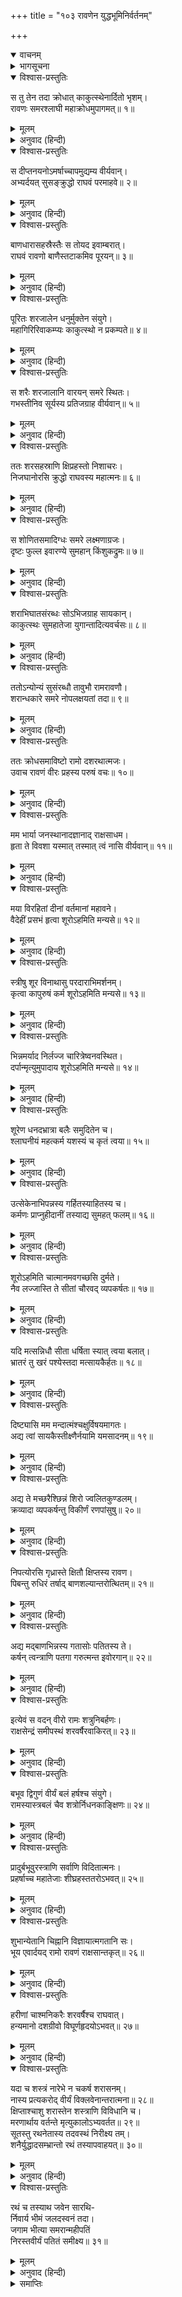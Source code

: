 +++
title = "१०३ रावणेन युद्धभूमिनिर्वर्तनम्"

+++
<details open><summary>वाचनम्</summary>
<div caption="श्रीराम-हरिसीताराममूर्ति-घनपाठिभ्यां वचनम्" class="audioEmbed" src="https://archive.org/download/Ramayana-recitation-Sriram-harisItArAmamUrti-Ghanapaati-v2/Kanda_6/Kanda_6_YK-103-Ravana_s_charioteer_carries_away_Ravana_in_the_chariot_0.mp3"></div>
</details>

<details><summary>भागसूचना</summary>

103. श्रीरामका रावणको फटकारना और उनके द्वारा घायल किये गये रावणको सारथिका रणभूमिसे बाहर ले जाना
</details>

<details open><summary>विश्वास-प्रस्तुतिः</summary>

स तु तेन तदा क्रोधात् काकुत्स्थेनार्दितो भृशम्।  
रावणः समरश्लाघी महाक्रोधमुपागमत्॥ १॥
</details>

<details><summary>मूलम्</summary>

स तु तेन तदा क्रोधात् काकुत्स्थेनार्दितो भृशम्।  
रावणः समरश्लाघी महाक्रोधमुपागमत्॥ १॥
</details>

<details><summary>अनुवाद (हिन्दी)</summary>

श्रीरामचन्द्रजीके द्वारा क्रोधपूर्वक अत्यन्त पीड़ित किये जानेपर युद्धकी इच्छा रखनेवाले रावणको महान् क्रोध हुआ॥ १॥
</details>

<details open><summary>विश्वास-प्रस्तुतिः</summary>

स दीप्तनयनोऽमर्षाच्चापमुद्यम्य वीर्यवान्।  
अभ्यर्दयत् सुसङ्क्रुद्धो राघवं परमाहवे॥ २॥
</details>

<details><summary>मूलम्</summary>

स दीप्तनयनोऽमर्षाच्चापमुद्यम्य वीर्यवान्।  
अभ्यर्दयत् सुसङ्क्रुद्धो राघवं परमाहवे॥ २॥
</details>

<details><summary>अनुवाद (हिन्दी)</summary>

उसके नेत्र अग्निके समान प्रज्वलित हो उठे। उस पराक्रमी वीरने अमर्षपूर्वक धनुष उठाया और अत्यन्त कुपित हो उस महासमरमें श्रीरघुनाथजीको पीड़ित करना आरम्भ किया॥ २॥
</details>

<details open><summary>विश्वास-प्रस्तुतिः</summary>

बाणधारासहस्रैस्तैः स तोयद इवाम्बरात्।  
राघवं रावणो बाणैस्तटाकमिव पूरयन्॥ ३॥
</details>

<details><summary>मूलम्</summary>

बाणधारासहस्रैस्तैः स तोयद इवाम्बरात्।  
राघवं रावणो बाणैस्तटाकमिव पूरयन्॥ ३॥
</details>

<details><summary>अनुवाद (हिन्दी)</summary>

जैसे बादल आकाशसे जलकी धारा बरसाकर तालाबको भर देता है, उसी प्रकार रावणने सहस्रों बाणधाराओंकी वृष्टि करके श्रीरामचन्द्रजीको आच्छादित कर दिया॥ ३॥
</details>

<details open><summary>विश्वास-प्रस्तुतिः</summary>

पूरितः शरजालेन धनुर्मुक्तेन संयुगे।  
महागिरिरिवाकम्प्यः काकुत्स्थो न प्रकम्पते॥ ४॥
</details>

<details><summary>मूलम्</summary>

पूरितः शरजालेन धनुर्मुक्तेन संयुगे।  
महागिरिरिवाकम्प्यः काकुत्स्थो न प्रकम्पते॥ ४॥
</details>

<details><summary>अनुवाद (हिन्दी)</summary>

युद्धस्थलमें रावणके धनुषसे छूटे हुए बाणसमूहोंसे व्याप्त हो जानेपर भी श्रीरघुनाथजी विचलित नहीं हुए; क्योंकि वे महान् पर्वतकी भाँति अचल थे॥ ४॥
</details>

<details open><summary>विश्वास-प्रस्तुतिः</summary>

स शरैः शरजालानि वारयन् समरे स्थितः।  
गभस्तीनिव सूर्यस्य प्रतिजग्राह वीर्यवान्॥ ५॥
</details>

<details><summary>मूलम्</summary>

स शरैः शरजालानि वारयन् समरे स्थितः।  
गभस्तीनिव सूर्यस्य प्रतिजग्राह वीर्यवान्॥ ५॥
</details>

<details><summary>अनुवाद (हिन्दी)</summary>

वे समराङ्गणमें अपने बाणोंसे रावणके बाणोंका निवारण करते हुए स्थिरभावसे खड़े रहे। उन पराक्रमी रघुवीरने सूर्यके किरणोंकी भाँति शत्रुके बाणोंको ग्रहण किया॥ ५॥
</details>

<details open><summary>विश्वास-प्रस्तुतिः</summary>

ततः शरसहस्राणि क्षिप्रहस्तो निशाचरः।  
निजघानोरसि क्रुद्धो राघवस्य महात्मनः॥ ६॥
</details>

<details><summary>मूलम्</summary>

ततः शरसहस्राणि क्षिप्रहस्तो निशाचरः।  
निजघानोरसि क्रुद्धो राघवस्य महात्मनः॥ ६॥
</details>

<details><summary>अनुवाद (हिन्दी)</summary>

तदनन्तर शीघ्रतापूर्वक हाथ चलानेवाले निशाचर रावणने कुपित हो महामना राघवेन्द्रकी छातीमें सहस्रों बाण मारे॥ ६॥
</details>

<details open><summary>विश्वास-प्रस्तुतिः</summary>

स शोणितसमादिग्धः समरे लक्ष्मणाग्रजः।  
दृष्टः फुल्ल इवारण्ये सुमहान् किंशुकद्रुमः॥ ७॥
</details>

<details><summary>मूलम्</summary>

स शोणितसमादिग्धः समरे लक्ष्मणाग्रजः।  
दृष्टः फुल्ल इवारण्ये सुमहान् किंशुकद्रुमः॥ ७॥
</details>

<details><summary>अनुवाद (हिन्दी)</summary>

समरभूमिमें उन बाणोंसे घायल हुए लक्ष्मणके बड़े भाई श्रीराम रक्तसे नहा उठे और जंगलमें खिले हुए पलाशके महान् वृक्षकी भाँति दिखायी देने लगे॥ ७॥
</details>

<details open><summary>विश्वास-प्रस्तुतिः</summary>

शराभिघातसंरब्धः सोऽभिजग्राह सायकान्।  
काकुत्स्थः सुमहातेजा युगान्तादित्यवर्चसः॥ ८॥
</details>

<details><summary>मूलम्</summary>

शराभिघातसंरब्धः सोऽभिजग्राह सायकान्।  
काकुत्स्थः सुमहातेजा युगान्तादित्यवर्चसः॥ ८॥
</details>

<details><summary>अनुवाद (हिन्दी)</summary>

उन बाणोंके आघातसे कुपित हो महातेजस्वी श्रीरामने प्रलयकालके सूर्यकी भाँति तेजस्वी सायकोंको हाथमें लिया॥ ८॥
</details>

<details open><summary>विश्वास-प्रस्तुतिः</summary>

ततोऽन्योन्यं सुसंरब्धौ तावुभौ रामरावणौ।  
शरान्धकारे समरे नोपलक्षयतां तदा॥ ९॥
</details>

<details><summary>मूलम्</summary>

ततोऽन्योन्यं सुसंरब्धौ तावुभौ रामरावणौ।  
शरान्धकारे समरे नोपलक्षयतां तदा॥ ९॥
</details>

<details><summary>अनुवाद (हिन्दी)</summary>

फिर तो वे दोनों परस्पर रोषावेशसे युक्त हो बाण चलाने लगे। समराङ्गणमें बाणोंसे अन्धकार-सा छा गया। उस समय श्रीराम और रावण दोनों एक-दूसरेको देख नहीं पाते थे॥ ९॥
</details>

<details open><summary>विश्वास-प्रस्तुतिः</summary>

ततः क्रोधसमाविष्टो रामो दशरथात्मजः।  
उवाच रावणं वीरः प्रहस्य परुषं वचः॥ १०॥
</details>

<details><summary>मूलम्</summary>

ततः क्रोधसमाविष्टो रामो दशरथात्मजः।  
उवाच रावणं वीरः प्रहस्य परुषं वचः॥ १०॥
</details>

<details><summary>अनुवाद (हिन्दी)</summary>

इसी समय क्रोधसे भरे हुए वीर दशरथकुमार श्रीरामने रावणसे हँसते हुए कठोर वाणीमें कहा—॥ १०॥
</details>

<details open><summary>विश्वास-प्रस्तुतिः</summary>

मम भार्या जनस्थानादज्ञानाद् राक्षसाधम।  
हृता ते विवशा यस्मात् तस्मात् त्वं नासि वीर्यवान्॥ ११॥
</details>

<details><summary>मूलम्</summary>

मम भार्या जनस्थानादज्ञानाद् राक्षसाधम।  
हृता ते विवशा यस्मात् तस्मात् त्वं नासि वीर्यवान्॥ ११॥
</details>

<details><summary>अनुवाद (हिन्दी)</summary>

‘नीच राक्षस! तू मेरे अनजानमें जनस्थानसे मेरी असहाय स्त्रीको हर लाया है, इसलिये तू बलवान् या पराक्रमी तो कदापि नहीं है॥ ११॥
</details>

<details open><summary>विश्वास-प्रस्तुतिः</summary>

मया विरहितां दीनां वर्तमानां महावने।  
वैदेहीं प्रसभं हृत्वा शूरोऽहमिति मन्यसे॥ १२॥
</details>

<details><summary>मूलम्</summary>

मया विरहितां दीनां वर्तमानां महावने।  
वैदेहीं प्रसभं हृत्वा शूरोऽहमिति मन्यसे॥ १२॥
</details>

<details><summary>अनुवाद (हिन्दी)</summary>

‘विशाल वनमें मुझसे विलग हुई दीन अवस्थामें विद्यमान विदेहराजकुमारीका बलपूर्वक अपहरण करके तू अपनेको शूरवीर समझता है?॥ १२॥
</details>

<details open><summary>विश्वास-प्रस्तुतिः</summary>

स्त्रीषु शूर विनाथासु परदाराभिमर्शनम्।  
कृत्वा कापुरुषं कर्म शूरोऽहमिति मन्यसे॥ १३॥
</details>

<details><summary>मूलम्</summary>

स्त्रीषु शूर विनाथासु परदाराभिमर्शनम्।  
कृत्वा कापुरुषं कर्म शूरोऽहमिति मन्यसे॥ १३॥
</details>

<details><summary>अनुवाद (हिन्दी)</summary>

‘असहाय अबलाओंपर वीरता दिखानेवाले निशाचर! परस्त्रीके अपहरण-जैसे कापुरुषोचित कर्म करके तू अपनेको शूरवीर मानता है?॥ १३॥
</details>

<details open><summary>विश्वास-प्रस्तुतिः</summary>

भिन्नमर्याद निर्लज्ज चारित्रेष्वनवस्थित।  
दर्पान्मृत्युमुपादाय शूरोऽहमिति मन्यसे॥ १४॥
</details>

<details><summary>मूलम्</summary>

भिन्नमर्याद निर्लज्ज चारित्रेष्वनवस्थित।  
दर्पान्मृत्युमुपादाय शूरोऽहमिति मन्यसे॥ १४॥
</details>

<details><summary>अनुवाद (हिन्दी)</summary>

‘धर्मकी मर्यादा भङ्ग करनेवाले पापी, निर्लज्ज और सदाचारशून्य निशाचर! तूने बलके घमंडसे वैदेहीके रूपमें अपनी मौत बुलायी है। क्या अब भी तू अपनेको शूरवीर समझता है?॥ १४॥
</details>

<details open><summary>विश्वास-प्रस्तुतिः</summary>

शूरेण धनदभ्रात्रा बलैः समुदितेन च।  
श्लाघनीयं महत्कर्म यशस्यं च कृतं त्वया॥ १५॥
</details>

<details><summary>मूलम्</summary>

शूरेण धनदभ्रात्रा बलैः समुदितेन च।  
श्लाघनीयं महत्कर्म यशस्यं च कृतं त्वया॥ १५॥
</details>

<details><summary>अनुवाद (हिन्दी)</summary>

‘तू बड़ा शूरवीर, बलसम्पन्न और साक्षात् कुबेरका भाई जो है! इसीलिये तूने यह परम प्रशंसनीय और महान् यशोवर्धक कर्म किया है॥ १५॥
</details>

<details open><summary>विश्वास-प्रस्तुतिः</summary>

उत्सेकेनाभिपन्नस्य गर्हितस्याहितस्य च।  
कर्मणः प्राप्नुहीदानीं तस्याद्य सुमहत् फलम्॥ १६॥
</details>

<details><summary>मूलम्</summary>

उत्सेकेनाभिपन्नस्य गर्हितस्याहितस्य च।  
कर्मणः प्राप्नुहीदानीं तस्याद्य सुमहत् फलम्॥ १६॥
</details>

<details><summary>अनुवाद (हिन्दी)</summary>

‘अभिमानपूर्वक किये गये उन निन्दित और अहितकर पाप-कर्मका जो महान् फल है, उसे तू आज अभी प्राप्त कर ले॥ १६॥
</details>

<details open><summary>विश्वास-प्रस्तुतिः</summary>

शूरोऽहमिति चात्मानमवगच्छसि दुर्मते।  
नैव लज्जास्ति ते सीतां चौरवद् व्यपकर्षतः॥ १७॥
</details>

<details><summary>मूलम्</summary>

शूरोऽहमिति चात्मानमवगच्छसि दुर्मते।  
नैव लज्जास्ति ते सीतां चौरवद् व्यपकर्षतः॥ १७॥
</details>

<details><summary>अनुवाद (हिन्दी)</summary>

‘खोटी बुद्धिवाले निशाचर! तू अपनेको शूरतासे सम्पन्न समझता है; किंतु सीताको चोरकी तरह चुराते समय तुझे तनिक भी लज्जा नहीं आयी?॥ १७॥
</details>

<details open><summary>विश्वास-प्रस्तुतिः</summary>

यदि मत्सन्निधौ सीता धर्षिता स्यात् त्वया बलात्।  
भ्रातरं तु खरं पश्येस्तदा मत्सायकैर्हतः॥ १८॥
</details>

<details><summary>मूलम्</summary>

यदि मत्सन्निधौ सीता धर्षिता स्यात् त्वया बलात्।  
भ्रातरं तु खरं पश्येस्तदा मत्सायकैर्हतः॥ १८॥
</details>

<details><summary>अनुवाद (हिन्दी)</summary>

‘यदि मेरे समीप तू सीताका बलपूर्वक अपहरण करता तो अबतक मेरे सायकोंसे मारा जाकर अपने भाई खरका दर्शन करता होता॥ १८॥
</details>

<details open><summary>विश्वास-प्रस्तुतिः</summary>

दिष्ट्यासि मम मन्दात्मंश्चक्षुर्विषयमागतः।  
अद्य त्वां सायकैस्तीक्ष्णैर्नयामि यमसादनम्॥ १९॥
</details>

<details><summary>मूलम्</summary>

दिष्ट्यासि मम मन्दात्मंश्चक्षुर्विषयमागतः।  
अद्य त्वां सायकैस्तीक्ष्णैर्नयामि यमसादनम्॥ १९॥
</details>

<details><summary>अनुवाद (हिन्दी)</summary>

‘मन्दबुद्धे! सौभाग्यकी बात है कि आज तू मेरी आँखोंके सामने आ गया है। मैं अभी तुझे अपने तीखे बाणोंसे यमलोक पहुँचाता हूँ॥ १९॥
</details>

<details open><summary>विश्वास-प्रस्तुतिः</summary>

अद्य ते मच्छरैश्छिन्नं शिरो ज्वलितकुण्डलम्।  
क्रव्यादा व्यपकर्षन्तु विकीर्णं रणपांसुषु॥ २०॥
</details>

<details><summary>मूलम्</summary>

अद्य ते मच्छरैश्छिन्नं शिरो ज्वलितकुण्डलम्।  
क्रव्यादा व्यपकर्षन्तु विकीर्णं रणपांसुषु॥ २०॥
</details>

<details><summary>अनुवाद (हिन्दी)</summary>

‘आज मेरे बाणोंसे कटकर रणभूमिकी धूलमें पड़े हुए जगमगाते कुण्डलोंसे युक्त तेरे मस्तकको मांसभक्षी जीव-जन्तु घसीटें॥ २०॥
</details>

<details open><summary>विश्वास-प्रस्तुतिः</summary>

निपत्योरसि गृध्रास्ते क्षितौ क्षिप्तस्य रावण।  
पिबन्तु रुधिरं तर्षाद् बाणशल्यान्तरोत्थितम्॥ २१॥
</details>

<details><summary>मूलम्</summary>

निपत्योरसि गृध्रास्ते क्षितौ क्षिप्तस्य रावण।  
पिबन्तु रुधिरं तर्षाद् बाणशल्यान्तरोत्थितम्॥ २१॥
</details>

<details><summary>अनुवाद (हिन्दी)</summary>

‘रावण! तेरी लाश पृथ्वीपर फेंकी पड़ी हो, उसकी छातीपर बहुत-से गृध्र टूट पड़ें और बाणोंकी नोकसे किये गये छेदके द्वारा प्रवाहित होनेवाले तेरे खूनको बड़ी प्यासके साथ पियें॥ २१॥
</details>

<details open><summary>विश्वास-प्रस्तुतिः</summary>

अद्य मद‍्बाणभिन्नस्य गतासोः पतितस्य ते।  
कर्षन् त्वन्त्राणि पतगा गरुत्मन्त इवोरगान्॥ २२॥
</details>

<details><summary>मूलम्</summary>

अद्य मद‍्बाणभिन्नस्य गतासोः पतितस्य ते।  
कर्षन् त्वन्त्राणि पतगा गरुत्मन्त इवोरगान्॥ २२॥
</details>

<details><summary>अनुवाद (हिन्दी)</summary>

‘आज मेरे बाणोंसे विदीर्ण और प्राणशून्य होकर पड़े हुए तेरे शरीरकी आँतोंको पक्षी उसी तरह खींचें, जैसे गरुड़ सर्पोंको खींचते हैं’॥ २२॥
</details>

<details open><summary>विश्वास-प्रस्तुतिः</summary>

इत्येवं स वदन् वीरो रामः शत्रुनिबर्हणः।  
राक्षसेन्द्रं समीपस्थं शरवर्षैरवाकिरत्॥ २३॥
</details>

<details><summary>मूलम्</summary>

इत्येवं स वदन् वीरो रामः शत्रुनिबर्हणः।  
राक्षसेन्द्रं समीपस्थं शरवर्षैरवाकिरत्॥ २३॥
</details>

<details><summary>अनुवाद (हिन्दी)</summary>

ऐसा कहते हुए शत्रुओंका नाश करनेवाले वीर श्रीरामने पास ही खड़े हुए राक्षसराज रावणपर बाणोंकी वर्षा आरम्भ कर दी॥ २३॥
</details>

<details open><summary>विश्वास-प्रस्तुतिः</summary>

बभूव द्विगुणं वीर्यं बलं हर्षश्च संयुगे।  
रामस्यास्त्रबलं चैव शत्रोर्निधनकाङ्क्षिणः॥ २४॥
</details>

<details><summary>मूलम्</summary>

बभूव द्विगुणं वीर्यं बलं हर्षश्च संयुगे।  
रामस्यास्त्रबलं चैव शत्रोर्निधनकाङ्क्षिणः॥ २४॥
</details>

<details><summary>अनुवाद (हिन्दी)</summary>

उस समय युद्धस्थलमें शत्रुवधकी इच्छा रखनेवाले श्रीरामका बल, पराक्रम, उत्साह और अस्त्र-बल बढ़कर दूना हो गया॥ २४॥
</details>

<details open><summary>विश्वास-प्रस्तुतिः</summary>

प्रादुर्बभूवुरस्त्राणि सर्वाणि विदितात्मनः।  
प्रहर्षाच्च महातेजाः शीघ्रहस्ततरोऽभवत्॥ २५॥
</details>

<details><summary>मूलम्</summary>

प्रादुर्बभूवुरस्त्राणि सर्वाणि विदितात्मनः।  
प्रहर्षाच्च महातेजाः शीघ्रहस्ततरोऽभवत्॥ २५॥
</details>

<details><summary>अनुवाद (हिन्दी)</summary>

आत्मज्ञानी रघुनाथजीके सामने सभी अस्त्र अपने-आप प्रकट होने लगे। हर्ष और उत्साहके कारण महातेजस्वी भगवान् श्रीरामका हाथ बड़ी तेजीसे चलने लगा॥ २५॥
</details>

<details open><summary>विश्वास-प्रस्तुतिः</summary>

शुभान्येतानि चिह्नानि विज्ञायात्मगतानि सः।  
भूय एवार्दयद् रामो रावणं राक्षसान्तकृत्॥ २६॥
</details>

<details><summary>मूलम्</summary>

शुभान्येतानि चिह्नानि विज्ञायात्मगतानि सः।  
भूय एवार्दयद् रामो रावणं राक्षसान्तकृत्॥ २६॥
</details>

<details><summary>अनुवाद (हिन्दी)</summary>

अपनेमें ये शुभ लक्षण प्रकट हुए जान राक्षसोंका अन्त करनेवाले भगवान् श्रीराम पुनः रावणको पीड़ित करने लगे॥ २६॥
</details>

<details open><summary>विश्वास-प्रस्तुतिः</summary>

हरीणां चाश्मनिकरैः शरवर्षैश्च राघवात्।  
हन्यमानो दशग्रीवो विघूर्णहृदयोऽभवत्॥ २७॥
</details>

<details><summary>मूलम्</summary>

हरीणां चाश्मनिकरैः शरवर्षैश्च राघवात्।  
हन्यमानो दशग्रीवो विघूर्णहृदयोऽभवत्॥ २७॥
</details>

<details><summary>अनुवाद (हिन्दी)</summary>

वानरोंके चलाये हुए प्रस्तरसमूहों और श्रीरामचन्द्रजीके छोड़े हुए बाणोंकी वर्षासे आहत होकर रावणका हृदय व्याकुल एवं विभ्रान्त हो उठा॥ २७॥
</details>

<details open><summary>विश्वास-प्रस्तुतिः</summary>

यदा च शस्त्रं नारेभे न चकर्ष शरासनम्।  
नास्य प्रत्यकरोद् वीर्यं विक्लवेनान्तरात्मना॥ २८॥  
क्षिप्ताश्चाशु शरास्तेन शस्त्राणि विविधानि च।  
मरणार्थाय वर्तन्ते मृत्युकालोऽभ्यवर्तत॥ २९॥  
सूतस्तु रथनेतास्य तदवस्थं निरीक्ष्य तम्।  
शनैर्युद्धादसम्भ्रान्तो रथं तस्यापवाहयत्॥ ३०॥
</details>

<details><summary>मूलम्</summary>

यदा च शस्त्रं नारेभे न चकर्ष शरासनम्।  
नास्य प्रत्यकरोद् वीर्यं विक्लवेनान्तरात्मना॥ २८॥  
क्षिप्ताश्चाशु शरास्तेन शस्त्राणि विविधानि च।  
मरणार्थाय वर्तन्ते मृत्युकालोऽभ्यवर्तत॥ २९॥  
सूतस्तु रथनेतास्य तदवस्थं निरीक्ष्य तम्।  
शनैर्युद्धादसम्भ्रान्तो रथं तस्यापवाहयत्॥ ३०॥
</details>

<details><summary>अनुवाद (हिन्दी)</summary>

जब हृदयकी व्याकुलताके कारण उसमें शस्त्र उठाने, धनुषको खींचने और श्रीरामके पराक्रमका सामना करनेकी क्षमता नहीं रह गयी तथा जब श्रीरामके शीघ्रतापूर्वक चलाये हुए बाण एवं भाँति-भाँतिके शस्त्र उसकी मृत्युके साधक बनने लगे और उसका मृत्युकाल समीप आ पहुँचा, तब उसकी ऐसी अवस्था देख उसका रथचालक सारथि बिना किसी घबराहटके उसके रथको रणभूमिसे दूर हटा ले गया॥ २८—३०॥
</details>

<details open><summary>विश्वास-प्रस्तुतिः</summary>

रथं च तस्याथ जवेन सारथि-  
र्निवार्य भीमं जलदस्वनं तदा।  
जगाम भीत्या समरान्महीपतिं  
निरस्तवीर्यं पतितं समीक्ष्य॥ ३१॥
</details>

<details><summary>मूलम्</summary>

रथं च तस्याथ जवेन सारथि-  
र्निवार्य भीमं जलदस्वनं तदा।  
जगाम भीत्या समरान्महीपतिं  
निरस्तवीर्यं पतितं समीक्ष्य॥ ३१॥
</details>

<details><summary>अनुवाद (हिन्दी)</summary>

अपने राजाको शक्तिहीन होकर रथपर पड़ा देख रावणका सारथि मेघके समान गम्भीर घोष करनेवाले उसके भयानक रथको लौटाकर उसके साथ ही भयके मारे समरभूमिसे बाहर निकल गया॥ ३१॥
</details>

<details><summary>समाप्तिः</summary>

इत्यार्षे श्रीमद्रामायणे वाल्मीकीये आदिकाव्ये युद्धकाण्डे त्र्यधिकशततमः सर्गः॥ १०३॥  
इस प्रकार श्रीवाल्मीकिनिर्मित आर्षरामायण आदिकाव्यके युद्धकाण्डमें एक सौ तीनवाँ सर्ग पूरा हुआ॥ १०३॥
</details>

